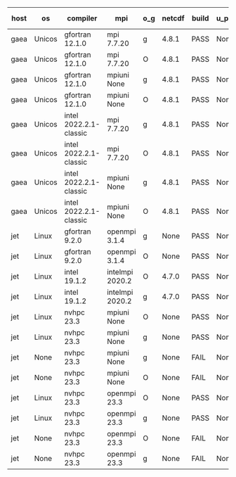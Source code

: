 

| host     | os       | compiler                              | mpi                      | o_g        | netcdf        | build       | u_pass          | u_fail          | s_pass            | s_fail            | e_pass             | e_fail             | nuopc_pass       | nuopc_fail       | artifacts link          |
|----------|----------|---------------------------------------|--------------------------|------------|---------------|-------------|-----------------|-----------------|-------------------|-------------------|--------------------|--------------------|------------------|------------------|-------------------------|
| gaea | Unicos | gfortran 12.1.0 | mpi 7.7.20  | g | 4.8.1  | PASS | None | None | None | None | None | None | None | None | <a href="https://github.com/esmf-org/esmf-test-artifacts/tree/a14903c71aaddd7850bc0b0402365600698a64ae/develop/gfortran/12.1.0/g/mpi/7.7.20" target="_blank">a14903c</a> | 
| gaea | Unicos | gfortran 12.1.0 | mpi 7.7.20  | O | 4.8.1  | PASS | None | None | None | None | None | None | None | None | <a href="https://github.com/esmf-org/esmf-test-artifacts/tree/92a7077bf71955651add97a5eb9a3f3c3f305af7/develop/gfortran/12.1.0/O/mpi/7.7.20" target="_blank">92a7077</a> | 
| gaea | Unicos | gfortran 12.1.0 | mpiuni None  | g | 4.8.1  | PASS | None | None | None | None | None | None | None | None | <a href="https://github.com/esmf-org/esmf-test-artifacts/tree/32e97fdb4df130b1f6a5d03516566a29d31ec750/develop/gfortran/12.1.0/g/mpiuni/None" target="_blank">32e97fd</a> | 
| gaea | Unicos | gfortran 12.1.0 | mpiuni None  | O | 4.8.1  | PASS | None | None | None | None | None | None | None | None | <a href="https://github.com/esmf-org/esmf-test-artifacts/tree/1ba8cc41c9f99c31bb90e1a3698aacaf5ae26c71/develop/gfortran/12.1.0/O/mpiuni/None" target="_blank">1ba8cc4</a> | 
| gaea | Unicos | intel 2022.2.1-classic | mpi 7.7.20  | g | 4.8.1  | PASS | None | None | None | None | None | None | None | None | <a href="https://github.com/esmf-org/esmf-test-artifacts/tree/42a8ed3e729e4393ee6285a8f4832c1312c1d142/develop/intel/2022.2.1-classic/g/mpi/7.7.20" target="_blank">42a8ed3</a> | 
| gaea | Unicos | intel 2022.2.1-classic | mpi 7.7.20  | O | 4.8.1  | PASS | None | None | None | None | None | None | None | None | <a href="https://github.com/esmf-org/esmf-test-artifacts/tree/2bf3ae5804e7f4fa26551bb6a8f665958acbdafc/develop/intel/2022.2.1-classic/O/mpi/7.7.20" target="_blank">2bf3ae5</a> | 
| gaea | Unicos | intel 2022.2.1-classic | mpiuni None  | g | 4.8.1  | PASS | None | None | None | None | None | None | None | None | <a href="https://github.com/esmf-org/esmf-test-artifacts/tree/9b451c349e90340c0624584945c5c6fa1615d220/develop/intel/2022.2.1-classic/g/mpiuni/None" target="_blank">9b451c3</a> | 
| gaea | Unicos | intel 2022.2.1-classic | mpiuni None  | O | 4.8.1  | PASS | None | None | None | None | None | None | None | None | <a href="https://github.com/esmf-org/esmf-test-artifacts/tree/4093622870cab0d3631b0c1d53e673351d0e295b/develop/intel/2022.2.1-classic/O/mpiuni/None" target="_blank">4093622</a> | 
| jet | Linux | gfortran 9.2.0 | openmpi 3.1.4  | g | None  | PASS | None | None | None | None | None | None | None | None | <a href="https://github.com/esmf-org/esmf-test-artifacts/tree/f43f99f4474b9387eed08278ee7753b832d4133d/develop/gfortran/9.2.0/g/openmpi/3.1.4" target="_blank">f43f99f</a> | 
| jet | Linux | gfortran 9.2.0 | openmpi 3.1.4  | O | None  | PASS | None | None | None | None | None | None | None | None | <a href="https://github.com/esmf-org/esmf-test-artifacts/tree/e0aaa3123ed37075df4c9c08b6355efc8717a975/develop/gfortran/9.2.0/O/openmpi/3.1.4" target="_blank">e0aaa31</a> | 
| jet | Linux | intel 19.1.2 | intelmpi 2020.2  | O | 4.7.0  | PASS | None | None | None | None | None | None | None | None | <a href="https://github.com/esmf-org/esmf-test-artifacts/tree/58eb0ddf6e4ed554814fc59f39a490ec35644d18/develop/intel/19.1.2/O/intelmpi/2020.2" target="_blank">58eb0dd</a> | 
| jet | Linux | intel 19.1.2 | intelmpi 2020.2  | g | 4.7.0  | PASS | None | None | None | None | None | None | None | None | <a href="https://github.com/esmf-org/esmf-test-artifacts/tree/2dfeca2174758f5fb81b733720ba4c995040f3dc/develop/intel/19.1.2/g/intelmpi/2020.2" target="_blank">2dfeca2</a> | 
| jet | Linux | nvhpc 23.3 | mpiuni None  | O | None  | PASS | None | None | None | None | None | None | None | None | <a href="https://github.com/esmf-org/esmf-test-artifacts/tree/8e433bf0538d40776746c42fed781bd8521811ef/develop/nvhpc/23.3/O/mpiuni/None" target="_blank">8e433bf</a> | 
| jet | Linux | nvhpc 23.3 | mpiuni None  | g | None  | PASS | None | None | None | None | None | None | None | None | <a href="https://github.com/esmf-org/esmf-test-artifacts/tree/bfc910656d5c6ac956f9cff61cb46a97226bd3a8/develop/nvhpc/23.3/g/mpiuni/None" target="_blank">bfc9106</a> | 
| jet | None | nvhpc 23.3 | mpiuni None  | g | None  | FAIL | None | None | None | None | None | None | None | None | <a href="https://github.com/esmf-org/esmf-test-artifacts/tree/f51cbbf7133b2717df770a414f1287937b6272e6/develop/nvhpc/23.3/g/mpiuni/None" target="_blank">f51cbbf</a> | 
| jet | None | nvhpc 23.3 | mpiuni None  | O | None  | FAIL | None | None | None | None | None | None | None | None | <a href="https://github.com/esmf-org/esmf-test-artifacts/tree/e92dfaf99f7b52a19b0f09c04a89b69dd75afa8c/develop/nvhpc/23.3/O/mpiuni/None" target="_blank">e92dfaf</a> | 
| jet | Linux | nvhpc 23.3 | openmpi 23.3  | O | None  | PASS | None | None | None | None | None | None | None | None | <a href="https://github.com/esmf-org/esmf-test-artifacts/tree/d1564ca483c02759790dd7ab547fc501d1c52cb8/develop/nvhpc/23.3/O/openmpi/23.3" target="_blank">d1564ca</a> | 
| jet | Linux | nvhpc 23.3 | openmpi 23.3  | g | None  | PASS | None | None | None | None | None | None | None | None | <a href="https://github.com/esmf-org/esmf-test-artifacts/tree/539e47dc6189a393ba4120e6e90af0fabf8ee1bb/develop/nvhpc/23.3/g/openmpi/23.3" target="_blank">539e47d</a> | 
| jet | None | nvhpc 23.3 | openmpi 23.3  | O | None  | FAIL | None | None | None | None | None | None | None | None | <a href="https://github.com/esmf-org/esmf-test-artifacts/tree/f1d35f238bea59a13884afb032b13583dc8c0719/develop/nvhpc/23.3/O/openmpi/23.3" target="_blank">f1d35f2</a> | 
| jet | None | nvhpc 23.3 | openmpi 23.3  | g | None  | FAIL | None | None | None | None | None | None | None | None | <a href="https://github.com/esmf-org/esmf-test-artifacts/tree/717e2c7715c2f3bd471996b542946a79f6890b9a/develop/nvhpc/23.3/g/openmpi/23.3" target="_blank">717e2c7</a> | 
